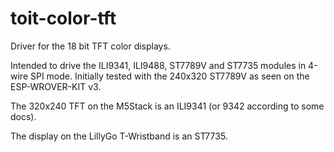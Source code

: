 # toit-color-tft
Driver for the 18 bit TFT color displays.

Intended to drive the ILI9341,
ILI9488, ST7789V and ST7735 modules in 4-wire SPI mode.  Initially tested
with the 240x320 ST7789V as seen on the ESP-WROVER-KIT v3.

The 320x240 TFT on the M5Stack is an ILI9341 (or 9342 according to some docs).

The display on the LillyGo T-Wristband is an ST7735.
